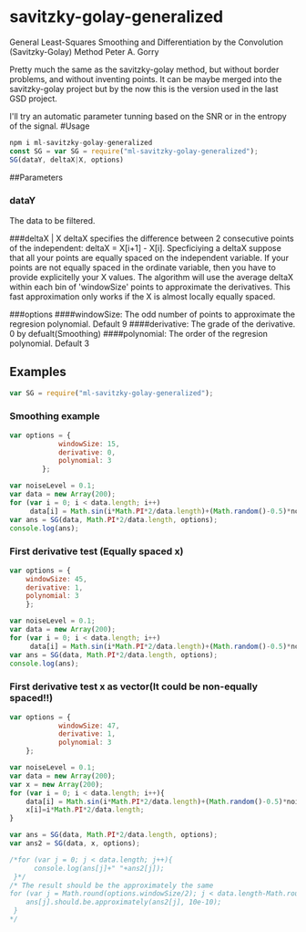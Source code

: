 # savitzky-golay-generalized
General Least-Squares Smoothing and Differentiation by the Convolution (Savitzky-Golay) Method Peter A. Gorry

Pretty much the same as the savitzky-golay method, but without border problems, and without inventing points.
It can be maybe merged into the savitzky-golay project but by the now this is the version used in the last GSD project.

I'll try an automatic parameter tunning based on the SNR or in the entropy of the signal.
#Usage
```js
npm i ml-savitzky-golay-generalized
const SG = var SG = require("ml-savitzky-golay-generalized");
SG(dataY, deltaX|X, options)
```
##Parameters
### dataY
The data to be filtered.

###deltaX | X
deltaX specifies the difference between 2 consecutive points of the independent: deltaX = X[i+1] - X[i]. Specficiying a deltaX suppose that all your points are equally spaced on the independent variable.
If your points are not equally spaced in the ordinate variable, then you have to provide explicitelly your X values. The algorithm will use the average deltaX within each bin of 'windowSize' points to approximate the derivatives. This fast approximation only works if the X is almost locally equally spaced.

###options
####windowSize: 
The odd number of points to approximate the regresion polynomial. Default 9
####derivative: 
The grade of the derivative. 0 by defualt(Smoothing)
####polynomial: 
The order of the regresion polynomial. Default 3

## Examples

```js
var SG = require("ml-savitzky-golay-generalized");
```

### Smoothing example
```js
var options = {
            windowSize: 15,
            derivative: 0,
            polynomial: 3
        };

var noiseLevel = 0.1;
var data = new Array(200);
for (var i = 0; i < data.length; i++)
     data[i] = Math.sin(i*Math.PI*2/data.length)+(Math.random()-0.5)*noiseLevel;
var ans = SG(data, Math.PI*2/data.length, options);
console.log(ans);
```

### First derivative test (Equally spaced x)

```js
var options = {
    windowSize: 45,
    derivative: 1,
    polynomial: 3
    };

var noiseLevel = 0.1;
var data = new Array(200);
for (var i = 0; i < data.length; i++)
     data[i] = Math.sin(i*Math.PI*2/data.length)+(Math.random()-0.5)*noiseLevel;
var ans = SG(data, Math.PI*2/data.length, options);
console.log(ans);

```

### First derivative test x as vector(It could be non-equally spaced!!)

```js
var options = {
            windowSize: 47,
            derivative: 1,
            polynomial: 3
    };

var noiseLevel = 0.1;
var data = new Array(200);
var x = new Array(200);
for (var i = 0; i < data.length; i++){
    data[i] = Math.sin(i*Math.PI*2/data.length)+(Math.random()-0.5)*noiseLevel;
    x[i]=i*Math.PI*2/data.length;
}

var ans = SG(data, Math.PI*2/data.length, options);
var ans2 = SG(data, x, options);

/*for (var j = 0; j < data.length; j++){
      console.log(ans[j]+" "+ans2[j]);
 }*/
/* The result should be the approximately the same
for (var j = Math.round(options.windowSize/2); j < data.length-Math.round(options.windowSize/2); j++){
    ans[j].should.be.approximately(ans2[j], 10e-10);
 }
*/
```
